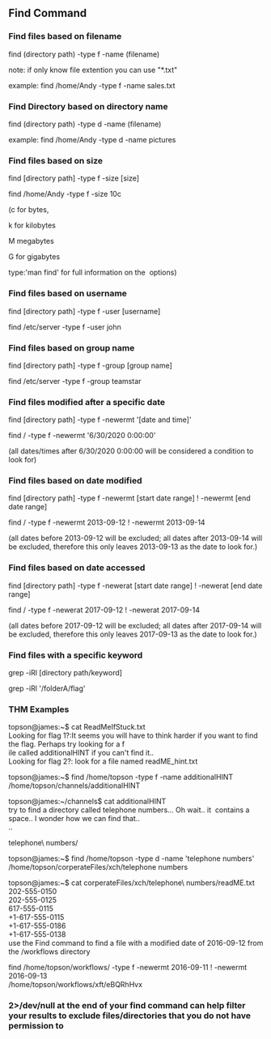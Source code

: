 ## Find Command

### Find files based on filename  

find (directory path) -type f -name (filename)

note: if only know file extention you can use "*.txt"

example:
find /home/Andy -type f -name sales.txt  

### Find Directory based on directory name  

find (directory path) -type d -name (filename)

example:
find /home/Andy -type d -name pictures

### Find files based on size  

find [directory path] -type f -size [size]

find /home/Andy -type f -size 10c

(c for bytes,

k for kilobytes

M megabytes

G for gigabytes

type:'man find' for full information on the  options)  

### Find files based on username  

find [directory path] -type f -user [username]

find /etc/server -type f -user john

### Find files based on group name

find [directory path] -type f -group [group name]

find /etc/server -type f -group teamstar

### Find files modified after a specific date  

find [directory path] -type f -newermt '[date and time]'  

find / -type f -newermt '6/30/2020 0:00:00'

(all dates/times after 6/30/2020 0:00:00 will be considered a condition to look for)  

### Find files based on date modified

find [directory path] -type f -newermt [start date range] ! -newermt [end date range]

find / -type f -newermt 2013-09-12 ! -newermt 2013-09-14

(all dates before 2013-09-12 will be excluded; all dates after 2013-09-14 will be excluded, therefore this only leaves 2013-09-13 as the date to look for.)  

### Find files based on date accessed

find [directory path] -type f -newerat [start date range] ! -newerat [end date range]

find / -type f -newerat 2017-09-12 ! -newerat 2017-09-14

(all dates before 2017-09-12 will be excluded; all dates after 2017-09-14 will be excluded, therefore this only leaves 2017-09-13 as the date to look for.)

### Find files with a specific keyword  

grep -iRl [directory path/keyword]  

grep -iRl '/folderA/flag'


### THM Examples
topson@james:~$ cat ReadMeIfStuck.txt    
Looking for flag 1?:It seems you will have to think harder if you want to find the flag. Perhaps try looking for a f  
ile called additionalHINT if you can't find it..  
Looking for flag 2?: look for a file named readME_hint.txt


topson@james:~$ find /home/topson -type f -name additionalHINT  
/home/topson/channels/additionalHINT


topson@james:~/channels$ cat additionalHINT    
try to find a directory called telephone numbers... Oh wait.. it  contains a space.. I wonder how we can find that..  
..

telephone\ numbers/

topson@james:~$ find /home/topson -type d -name 'telephone numbers'  
/home/topson/corperateFiles/xch/telephone numbers

topson@james:~$ cat corperateFiles/xch/telephone\ numbers/readME.txt    
202-555-0150  
202-555-0125  
617-555-0115  
+1-617-555-0115    
+1-617-555-0186  
+1-617-555-0138  
use the Find command to find a file with a modified date of 2016-09-12 from the /workflows directory

find /home/topson/workflows/ -type f -newermt 2016-09-11 ! -newermt 2016-09-13    
/home/topson/workflows/xft/eBQRhHvx




### **2>/dev/null** at the end of your find command can help filter your results to exclude files/directories that you do not have permission to